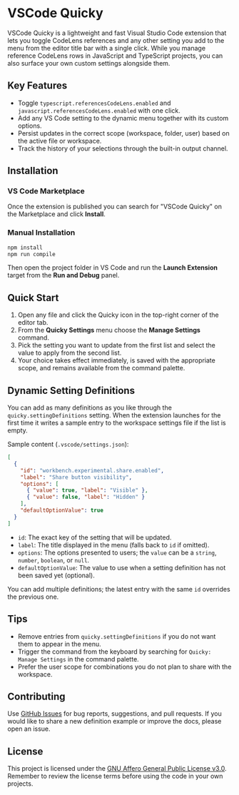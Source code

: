 # VSCode Quicky

VSCode Quicky is a lightweight and fast Visual Studio Code extension that lets you toggle CodeLens references and any other setting you add to the menu from the editor title bar with a single click. While you manage reference CodeLens rows in JavaScript and TypeScript projects, you can also surface your own custom settings alongside them.

## Key Features

- Toggle `typescript.referencesCodeLens.enabled` and `javascript.referencesCodeLens.enabled` with one click.
- Add any VS Code setting to the dynamic menu together with its custom options.
- Persist updates in the correct scope (workspace, folder, user) based on the active file or workspace.
- Track the history of your selections through the built-in output channel.

## Installation

### VS Code Marketplace

Once the extension is published you can search for "VSCode Quicky" on the Marketplace and click **Install**.

### Manual Installation

```bash
npm install
npm run compile
```

Then open the project folder in VS Code and run the **Launch Extension** target from the **Run and Debug** panel.

## Quick Start

1. Open any file and click the Quicky icon in the top-right corner of the editor tab.
2. From the **Quicky Settings** menu choose the **Manage Settings** command.
3. Pick the setting you want to update from the first list and select the value to apply from the second list.
4. Your choice takes effect immediately, is saved with the appropriate scope, and remains available from the command palette.

## Dynamic Setting Definitions

You can add as many definitions as you like through the `quicky.settingDefinitions` setting. When the extension launches for the first time it writes a sample entry to the workspace settings file if the list is empty.

Sample content (`.vscode/settings.json`):

```json
[
  {
    "id": "workbench.experimental.share.enabled",
    "label": "Share button visibility",
    "options": [
      { "value": true, "label": "Visible" },
      { "value": false, "label": "Hidden" }
    ],
    "defaultOptionValue": true
  }
]
```

- `id`: The exact key of the setting that will be updated.
- `label`: The title displayed in the menu (falls back to `id` if omitted).
- `options`: The options presented to users; the `value` can be a `string`, `number`, `boolean`, or `null`.
- `defaultOptionValue`: The value to use when a setting definition has not been saved yet (optional).

You can add multiple definitions; the latest entry with the same `id` overrides the previous one.

## Tips

- Remove entries from `quicky.settingDefinitions` if you do not want them to appear in the menu.
- Trigger the command from the keyboard by searching for `Quicky: Manage Settings` in the command palette.
- Prefer the user scope for combinations you do not plan to share with the workspace.

## Contributing

Use [GitHub Issues](https://github.com/yildirim/vscode-quicky/issues) for bug reports, suggestions, and pull requests. If you would like to share a new definition example or improve the docs, please open an issue.

## License

This project is licensed under the [GNU Affero General Public License v3.0](https://github.com/sourcebound/vscode-quicky/blob/HEAD/LICENSE).
Remember to review the license terms before using the code in your own projects.
